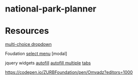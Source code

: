 # national-park-planner

# Resources
[multi-choice dropdown](https://www.codeproject.com/Tips/5162015/Multi-select-Check-Box-List-or-Checkbox-Dropdown-w)

Foudation
[select menu](https://get.foundation/sites/docs/forms.html)
[modal]

jquery widgets
[autofill](https://jqueryui.com/autocomplete/)
[autofill multiple](https://jqueryui.com/autocomplete/#multiple)
[tabs](https://jqueryui.com/tabs/)

https://codepen.io/ZURBFoundation/pen/Omvadz?editors=1000
